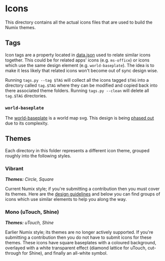 # Icons

This directory contains all the actual icons files that are used to build the Numix themes.

## Tags

Icon tags are a property located in [data.json](../data.json) used to relate similar icons together. This could be for related apps' icons (e.g. `ms-office`) or icons which use the same design element (e.g. `world-baseplate`). The idea is to make it less likely that related icons won't become out of sync design wise.

Running `tags.py --tag $TAG` will collect all the icons tagged `$TAG` into a directory called `tag.$TAG` where they can be modified and copied back into there associated theme folders. Running `tags.py --clean` will delete all `tag.$TAG` directories.

### `world-baseplate`

The [world-baseplate](circle/48/web-browser.svg) is a world map svg. This design is being [phased out](https://github.com/numixproject/numix-core/issues/5153) due to its complexity.

## Themes

Each directory in this folder represents a different icon theme, grouped roughly into the following styles.

### Vibrant

_**Themes:** Circle, Square_

Current Numix style; if you're submitting a contribution then you must cover its themes. Here are the [design guidelines](https://github.com/numixproject/numix-core/wiki/Guidelines) and below you can find groups of icons which use similar elements to help you along the way.

### Mono (uTouch, Shine)

_**Themes:** uTouch, Shine_

Earlier Numix style; its themes are no longer actively supported. If you're submitting a contribution then you do not have to submit icons for these themes. These icons have square baseplates with a coloured background, overlayed with a white transparent effect (diamond lattice for uTouch, cut-through for Shine), and finally an all-white symbol.
